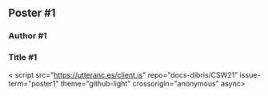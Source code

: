 ## Poster #1
### Author #1
### Title #1

<script type="text/javascript">
    document.location = "/CSW21/Poster/a0poster.pdf"
</script>


<
script src="https://utteranc.es/client.js" 
repo="docs-dibris/CSW21" 
issue-term="poster1" 
theme="github-light" 
crossorigin="anonymous" 
async>
</script>
